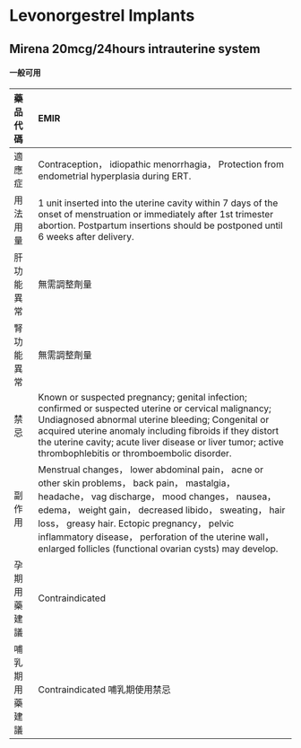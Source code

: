 # Levonorgestrel Implants

## Mirena 20mcg/24hours intrauterine system

#### 一般可用

| 藥品代碼       | EMIR                                                                                                                                                                                                                                                                                                                                                                            |
|:---------------|:--------------------------------------------------------------------------------------------------------------------------------------------------------------------------------------------------------------------------------------------------------------------------------------------------------------------------------------------------------------------------------|
| 適應症         | Contraception， idiopathic menorrhagia， Protection from endometrial hyperplasia during ERT.                                                                                                                                                                                                                                                                                    |
| 用法用量       | 1 unit inserted into the uterine cavity within 7 days of the onset of menstruation or immediately after 1st trimester abortion. Postpartum insertions should be postponed until 6 weeks after delivery.                                                                                                                                                                         |
| 肝功能異常     | 無需調整劑量                                                                                                                                                                                                                                                                                                                                                                    |
| 腎功能異常     | 無需調整劑量                                                                                                                                                                                                                                                                                                                                                                    |
| 禁忌           | Known or suspected pregnancy; genital infection; confirmed or suspected uterine or cervical malignancy; Undiagnosed abnormal uterine bleeding; Congenital or acquired uterine anomaly including fibroids if they distort the uterine cavity; acute liver disease or liver tumor; active thrombophlebitis or thromboembolic disorder.                                            |
| 副作用         | Menstrual changes， lower abdominal pain， acne or other skin problems， back pain， mastalgia， headache， vag discharge， mood changes， nausea， edema， weight gain， decreased libido， sweating， hair loss， greasy hair. Ectopic pregnancy， pelvic inflammatory disease， perforation of the uterine wall， enlarged follicles (functional ovarian cysts) may develop. |
| 孕期用藥建議   | Contraindicated                                                                                                                                                                                                                                                                                                                                                                 |
| 哺乳期用藥建議 | Contraindicated 哺乳期使用禁忌                                                                                                                                                                                                                                                                                                                                                  |

